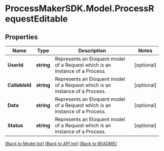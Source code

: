 
# ProcessMakerSDK.Model.ProcessRequestEditable

## Properties

Name | Type | Description | Notes
------------ | ------------- | ------------- | -------------
**UserId** | **string** | Represents an Eloquent model of a Request which is an instance of a Process. | [optional] 
**CallableId** | **string** | Represents an Eloquent model of a Request which is an instance of a Process. | [optional] 
**Data** | **string** | Represents an Eloquent model of a Request which is an instance of a Process. | [optional] 
**Status** | **string** | Represents an Eloquent model of a Request which is an instance of a Process. | [optional] 

[[Back to Model list]](../README.md#documentation-for-models)
[[Back to API list]](../README.md#documentation-for-api-endpoints)
[[Back to README]](../README.md)

